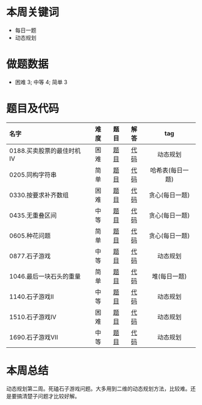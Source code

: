 <!--
 * @Description: 
 * @Autor: Au3C2
 * @Date: 2021-01-04 11:02:43
 * @LastEditors: Au3C2
 * @LastEditTime: 2021-01-04 11:21:36
-->
# 本周关键词

* 每日一题
* 动态规划

# 做题数据

* 困难 3; 中等 4; 简单 3

# 题目及代码

|名字|难度|题目|解答|tag|
 |:-|:-:|:-:|:-:|:-:|
|0188.买卖股票的最佳时机IV|困难|[题目](https://leetcode-cn.com/problems/best-time-to-buy-and-sell-stock-iv/)|[代码](../Code/202012第5周/0188.买卖股票的最佳时机IV.py)|动态规划
|0205.同构字符串|简单|[题目](https://leetcode-cn.com/problems/isomorphic-strings/)|[代码](../Code/202012第5周/0205.同构字符串.py)|哈希表(每日一题)
|0330.按要求补齐数组|困难|[题目](https://leetcode-cn.com/problems/patching-array/solution/an-yao-qiu-bu-qi-shu-zu-by-leetcode-solu-klp1/)|[代码](../Code/202012第5周/0330.按要求补齐数组.py)|贪心(每日一题)
|0435.无重叠区间|中等|[题目](https://leetcode-cn.com/problems/non-overlapping-intervals/)|[代码](../Code/202012第5周/0435.无重叠区间.py)|贪心(每日一题)
|0605.种花问题|简单|[题目](https://leetcode-cn.com/problems/can-place-flowers/)|[代码](../Code/202012第5周/0605.种花问题.py)|贪心(每日一题)
|0877.石子游戏|中等|[题目](https://leetcode-cn.com/problems/stone-game/)|[代码](../Code/202012第5周/0877.石子游戏.py)|动态规划
|1046.最后一块石头的重量|简单|[题目](https://leetcode-cn.com/problems/last-stone-weight/)|[代码](../Code/202012第5周/1046.最后一块石头的重量.py)|堆(每日一题)
|1140.石子游戏II|中等|[题目](https://leetcode-cn.com/problems/stone-game-ii/)|[代码](../Code/202012第5周/1140.石子游戏II.py)|动态规划
|1510.石子游戏IV|困难|[题目](https://leetcode-cn.com/problems/stone-game-iv/)|[代码](../Code/202012第5周/1510.石子游戏IV.py)|动态规划
|1690.石子游戏VII|中等|[题目](https://leetcode-cn.com/problems/stone-game-vii/)|[代码](../Code/202012第5周/1690.石子游戏VII.py)|动态规划


# 本周总结
动态规划第二周。死磕石子游戏问题。大多用到二维的动态规划方法，比较难。还是要搞清楚子问题才比较好解。
